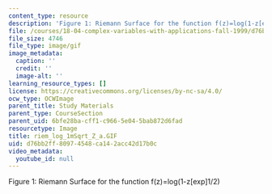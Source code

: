 ```yaml
---
content_type: resource
description: 'Figure 1: Riemann Surface for the function f(z)=log(1-z[exp]1/2)'
file: /courses/18-04-complex-variables-with-applications-fall-1999/d76bb2ff80974548ca142acc42d17b0c_riem_log_1mSqrt_Z_a.GIF
file_size: 4746
file_type: image/gif
image_metadata:
  caption: ''
  credit: ''
  image-alt: ''
learning_resource_types: []
license: https://creativecommons.org/licenses/by-nc-sa/4.0/
ocw_type: OCWImage
parent_title: Study Materials
parent_type: CourseSection
parent_uid: 6bfe28ba-cff1-c966-5e04-5bab872d6fad
resourcetype: Image
title: riem_log_1mSqrt_Z_a.GIF
uid: d76bb2ff-8097-4548-ca14-2acc42d17b0c
video_metadata:
  youtube_id: null
---
```

Figure 1: Riemann Surface for the function f(z)=log(1-z[exp]1/2)